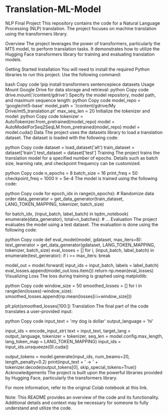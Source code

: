 # Translation-ML-Model
NLP Final Project This repository contains the code for a Natural Language Processing (NLP) translation. The project focuses on machine translation using the transformers library.

Overview The project leverages the power of transformers, particularly the MT5 model, to perform translation tasks. It demonstrates how to utilize the Hugging Face transformers library for training and evaluating translation models.

Getting Started Installation You will need to install the required Python libraries to run this project. Use the following command:

bash Copy code !pip install transformers sentencepiece datasets Usage Mount Google Drive for data storage and retrieval: python Copy code drive.mount('/content/gdrive') Specify the model repository, model path, and maximum sequence length: python Copy code model_repo = 'google/mt5-base' model_path = '/content/gdrive/My Drive/mt5_translation.pt' max_seq_len = 20 Initialize the tokenizer and model: python Copy code tokenizer = AutoTokenizer.from_pretrained(model_repo) model = AutoModelForSeq2SeqLM.from_pretrained(model_repo) model = model.cuda() Data The project uses the datasets library to load a translation dataset. The dataset is loaded with the following code:

python Copy code dataset = load_dataset('alt') train_dataset = dataset['train'] test_dataset = dataset['test'] Training The project trains the translation model for a specified number of epochs. Details such as batch size, learning rate, and checkpoint frequency can be customized.

python Copy code n_epochs = 8 batch_size = 16 print_freq = 50 checkpoint_freq = 1000 lr = 5e-4 The model is trained using the following code:

python Copy code for epoch_idx in range(n_epochs): # Randomize data order data_generator = get_data_generator(train_dataset, LANG_TOKEN_MAPPING, tokenizer, batch_size)

for batch_idx, (input_batch, label_batch) in tqdm_notebook( enumerate(data_generator), total=n_batches): # ... Evaluation The project evaluates the model using a test dataset. The evaluation is done using the following code:

python Copy code def eval_model(model, gdataset, max_iters=8): test_generator = get_data_generator(gdataset, LANG_TOKEN_MAPPING, tokenizer, batch_size) eval_losses = [] for i, (input_batch, label_batch) in enumerate(test_generator): if i >= max_iters: break

model_out = model.forward( input_ids = input_batch, labels = label_batch) eval_losses.append(model_out.loss.item()) return np.mean(eval_losses) Visualizing Loss The loss during training is graphed using matplotlib:

python Copy code window_size = 50 smoothed_losses = [] for i in range(len(losses)-window_size): smoothed_losses.append(np.mean(losses[i:i+window_size]))

plt.plot(smoothed_losses[100:]) Translation The final part of the code translates a user-provided input:

python Copy code input_text = 'my dog is dollar' output_language = 'hi'

input_ids = encode_input_str( text = input_text, target_lang = output_language, tokenizer = tokenizer, seq_len = model.config.max_length, lang_token_map = LANG_TOKEN_MAPPING) input_ids = input_ids.unsqueeze(0).cuda()

output_tokens = model.generate(input_ids, num_beams=20, length_penalty=0.2) print(input_text + ' -> ' + tokenizer.decode(output_tokens[0], skip_special_tokens=True)) Acknowledgements The project is built upon the powerful libraries provided by Hugging Face, particularly the transformers library.

For more information, refer to the original Colab notebook at this link.

Note: This README provides an overview of the code and its functionality. Additional details and context may be necessary for someone to fully understand and utilize the code.
